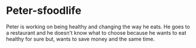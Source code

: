 # Peter-sfoodlife
Peter is working on being healthy and changing the way he eats. He goes to a restaurant and he doesn't know what to choose because he wants to eat healthy for sure but, wants to save money and the same time.
